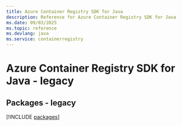 ```yaml
---
title: Azure Container Registry SDK for Java
description: Reference for Azure Container Registry SDK for Java
ms.date: 09/03/2025
ms.topic: reference
ms.devlang: java
ms.service: containerregistry
---
```

# Azure Container Registry SDK for Java - legacy
## Packages - legacy
[!INCLUDE [packages](container-registry-index.md)]